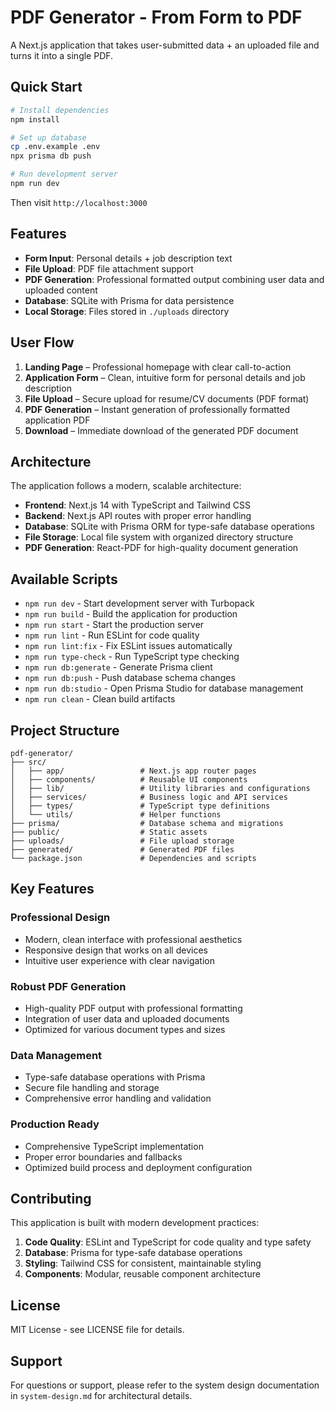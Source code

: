 # PDF Generator - From Form to PDF

A Next.js application that takes user-submitted data + an uploaded file and turns it into a single PDF.

## Quick Start

```bash
# Install dependencies
npm install

# Set up database
cp .env.example .env
npx prisma db push

# Run development server
npm run dev
```

Then visit `http://localhost:3000`

## Features

- **Form Input**: Personal details + job description text
- **File Upload**: PDF file attachment support
- **PDF Generation**: Professional formatted output combining user data and uploaded content
- **Database**: SQLite with Prisma for data persistence
- **Local Storage**: Files stored in `./uploads` directory

## User Flow

1. **Landing Page** – Professional homepage with clear call-to-action
2. **Application Form** – Clean, intuitive form for personal details and job description
3. **File Upload** – Secure upload for resume/CV documents (PDF format)
4. **PDF Generation** – Instant generation of professionally formatted application PDF
5. **Download** – Immediate download of the generated PDF document

## Architecture

The application follows a modern, scalable architecture:

- **Frontend**: Next.js 14 with TypeScript and Tailwind CSS
- **Backend**: Next.js API routes with proper error handling
- **Database**: SQLite with Prisma ORM for type-safe database operations
- **File Storage**: Local file system with organized directory structure
- **PDF Generation**: React-PDF for high-quality document generation

## Available Scripts

- `npm run dev` - Start development server with Turbopack
- `npm run build` - Build the application for production
- `npm run start` - Start the production server
- `npm run lint` - Run ESLint for code quality
- `npm run lint:fix` - Fix ESLint issues automatically
- `npm run type-check` - Run TypeScript type checking
- `npm run db:generate` - Generate Prisma client
- `npm run db:push` - Push database schema changes
- `npm run db:studio` - Open Prisma Studio for database management
- `npm run clean` - Clean build artifacts

## Project Structure

```
pdf-generator/
├── src/
│   ├── app/                 # Next.js app router pages
│   ├── components/          # Reusable UI components
│   ├── lib/                 # Utility libraries and configurations
│   ├── services/            # Business logic and API services
│   ├── types/               # TypeScript type definitions
│   └── utils/               # Helper functions
├── prisma/                  # Database schema and migrations
├── public/                  # Static assets
├── uploads/                 # File upload storage
├── generated/               # Generated PDF files
└── package.json             # Dependencies and scripts
```

## Key Features

### Professional Design
- Modern, clean interface with professional aesthetics
- Responsive design that works on all devices
- Intuitive user experience with clear navigation

### Robust PDF Generation
- High-quality PDF output with professional formatting
- Integration of user data and uploaded documents
- Optimized for various document types and sizes

### Data Management
- Type-safe database operations with Prisma
- Secure file handling and storage
- Comprehensive error handling and validation

### Production Ready
- Comprehensive TypeScript implementation
- Proper error boundaries and fallbacks
- Optimized build process and deployment configuration

## Contributing

This application is built with modern development practices:

1. **Code Quality**: ESLint and TypeScript for code quality and type safety
2. **Database**: Prisma for type-safe database operations
3. **Styling**: Tailwind CSS for consistent, maintainable styling
4. **Components**: Modular, reusable component architecture

## License

MIT License - see LICENSE file for details.

## Support

For questions or support, please refer to the system design documentation in `system-design.md` for architectural details.
